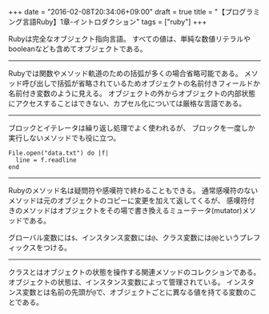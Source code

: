 +++
date = "2016-02-08T20:34:06+09:00"
draft = true
title = "【プログラミング言語Ruby】1章-イントロダクション"
tags = ["ruby"]
+++

Rubyは完全なオブジェクト指向言語。
すべての値は、単純な数値リテラルやbooleanなども含めてオブジェクトである。

<hr>

Rubyでは関数やメソッド軌道のための括弧が多くの場合省略可能である。
メソッド呼び出しで括弧が省略されているためオブジェクトの名前付きフィールドか名前付き変数のように見える。
オブジェクトの外からオブジェクトの内部状態にアクセスすることはできない、カプセル化については厳格な言語である。

<hr>

ブロックとイテレータは繰り返し処理でよく使われるが、
ブロックを一度しか実行しないメソッドでも役に立つ。

```
File.open("data.txt") do |f|
  line = f.readline
end
```

<hr>

Rubyのメソッド名は疑問符や感嘆符で終わることもできる。
通常感嘆符のないメソッドは元のオブジェクトのコピーに変更を加えて返してくるが、
感嘆符付きのメソッドはオブジェクトをその場で書き換えるミューテータ(mutator)メソッドである。

グローバル変数には`$`、インスタンス変数には`@`、クラス変数には`@@`というプレフィックスをつける。

<hr>

クラスとはオブジェクトの状態を操作する関連メソッドのコレクションである。
オブジェクトの状態は、インスタンス変数によって管理されている。
インスタンス変数とは名前の先頭が`@`で、オブジェクトごとに異なる値を持てる変数のことである。
